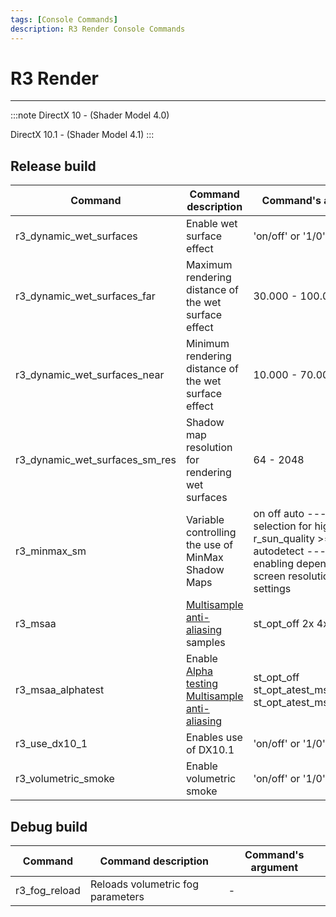 ```yaml
---
tags: [Console Commands]
description: R3 Render Console Commands
---
```


# R3 Render

___

:::note
DirectX 10 - (Shader Model 4.0)

DirectX 10.1 - (Shader Model 4.1)
:::

## Release build

| Command | Command description | Command's argument |
|---|---|---|
| r3_dynamic_wet_surfaces | Enable wet surface effect | 'on/off' or '1/0' |
| r3_dynamic_wet_surfaces_far | Maximum rendering distance of the wet surface effect | 30.000 - 100.000 |
| r3_dynamic_wet_surfaces_near | Minimum rendering distance of the wet surface effect | 10.000 - 70.000 |
| r3_dynamic_wet_surfaces_sm_res | Shadow map resolution for rendering wet surfaces | 64 - 2048 |
| r3_minmax_sm | Variable controlling the use of MinMax Shadow Maps | on off auto --- Automatic selection for high settings r_sun_quality >= 3 autodetect --- Dynamic enabling depending on screen resolution and sun settings |
| r3_msaa | [Multisample anti-aliasing](https://en.wikipedia.org/wiki/Multisample_anti-aliasing#) samples | st_opt_off 2x 4x 8x |
| r3_msaa_alphatest | Enable [Alpha testing Multisample anti-aliasing](https://en.wikipedia.org/wiki/Multisample_anti-aliasing#Alpha_testing)  | st_opt_off st_opt_atest_msaa_dx10_0 st_opt_atest_msaa_dx10_1 |
| r3_use_dx10_1 | Enables use of DX10.1 | 'on/off' or '1/0' |
| r3_volumetric_smoke | Enable volumetric smoke | 'on/off' or '1/0' |

## Debug build

| Command | Command description | Command's argument |
|---|---|---|
| r3_fog_reload | Reloads volumetric fog parameters | - |
